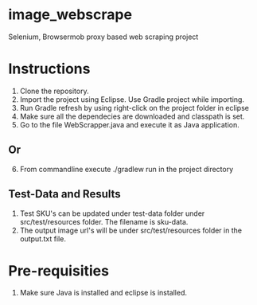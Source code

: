 # image_webscrape
Selenium, Browsermob proxy based web scraping project

# Instructions
1. Clone the repository.
2. Import the project using Eclipse. Use Gradle project while importing.
3. Run Gradle refresh by using right-click on the project folder in eclipse
4. Make sure all the dependecies are downloaded and classpath is set.
5. Go to the file WebScrapper.java and execute it as Java application.
## Or
6. From commandline execute ./gradlew run in the project directory

## Test-Data and Results
1. Test SKU's can be updated under test-data folder under src/test/resources folder. The filename is sku-data.
2. The output image url's will be under src/test/resources folder in the output.txt file.

# Pre-requisities
1. Make sure Java is installed and eclipse is installed.
